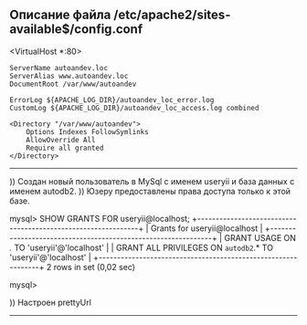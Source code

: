 Описание файла /etc/apache2/sites-available$/config.conf
------------------------
<VirtualHost *:80>

    ServerName autoandev.loc
    ServerAlias www.autoandev.loc
    DocumentRoot /var/www/autoandev

    ErrorLog ${APACHE_LOG_DIR}/autoandev_loc_error.log
    CustomLog ${APACHE_LOG_DIR}/autoandev_loc_access.log combined

    <Directory "/var/www/autoandev">
        Options Indexes FollowSymlinks
        AllowOverride All
        Require all granted
    </Directory>

</VirtualHost>

------------------------

)) Создан новый пользователь в MySql с именем useryii и база данных с именем autodb2.
)) Юзеру предоставлены права доступа только к этой базе.

mysql> SHOW GRANTS FOR useryii@localhost;
+--------------------------------------------------------------+
| Grants for useryii@localhost                                 |
+--------------------------------------------------------------+
| GRANT USAGE ON *.* TO 'useryii'@'localhost'                  |
| GRANT ALL PRIVILEGES ON `autodb2`.* TO 'useryii'@'localhost' |
+--------------------------------------------------------------+
2 rows in set (0,02 sec)

mysql> 


)) Настроен prettyUrl

-------------------------